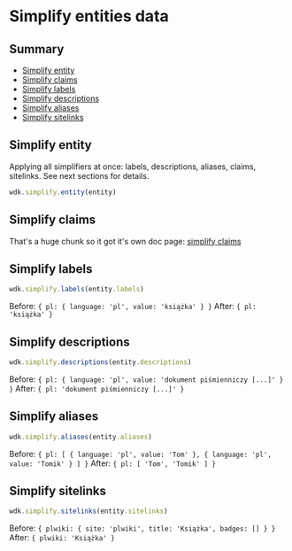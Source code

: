 # Simplify entities data

## Summary

<!-- START doctoc generated TOC please keep comment here to allow auto update -->
<!-- DON'T EDIT THIS SECTION, INSTEAD RE-RUN doctoc TO UPDATE -->


- [Simplify entity](#simplify-entity)
- [Simplify claims](#simplify-claims)
- [Simplify labels](#simplify-labels)
- [Simplify descriptions](#simplify-descriptions)
- [Simplify aliases](#simplify-aliases)
- [Simplify sitelinks](#simplify-sitelinks)

<!-- END doctoc generated TOC please keep comment here to allow auto update -->


## Simplify entity
Applying all simplifiers at once: labels, descriptions, aliases, claims, sitelinks. See next sections for details.
```js
wdk.simplify.entity(entity)
```
## Simplify claims
That's a huge chunk so it got it's own doc page: [simplify claims](simplify_claims.md)

## Simplify labels
```js
wdk.simplify.labels(entity.labels)
```
Before: `{ pl: { language: 'pl', value: 'książka' } }`
After: `{ pl: 'książka' }`

## Simplify descriptions
```js
wdk.simplify.descriptions(entity.descriptions)
```
Before: `{ pl: { language: 'pl', value: 'dokument piśmienniczy [...]' } }`
After: `{ pl: 'dokument piśmienniczy [...]' }`

## Simplify aliases
```js
wdk.simplify.aliases(entity.aliases)
```
Before: `{ pl: [ { language: 'pl', value: 'Tom' }, { language: 'pl', value: 'Tomik' } ] }`
After: `{ pl: [ 'Tom', 'Tomik' ] }`

## Simplify sitelinks
```js
wdk.simplify.sitelinks(entity.sitelinks)
```
Before: `{ plwiki: { site: 'plwiki', title: 'Książka', badges: [] } }`
After: `{ plwiki: 'Książka' }`

